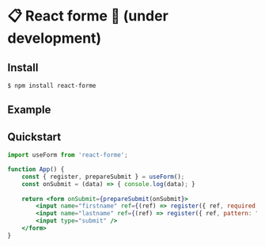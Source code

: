 # 📋 React forme  🚧 (under development)

## Install

    $ npm install react-forme

## Example

## Quickstart

```jsx
import useForm from 'react-forme';

function App() {
    const { register, prepareSubmit } = useForm();
    const onSubmit = (data) => { console.log(data); }
    
    return <form onSubmit={prepareSubmit(onSubmit}>
        <input name="firstname" ref={(ref) => register({ ref, required: true })} />
        <input name="lastname" ref={(ref) => register({ ref, pattern: "[a-z]{1,15}" })} />
        <input type="submit" />
    </form>
}

```
